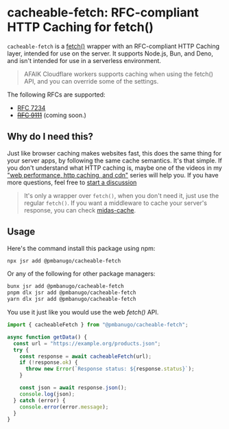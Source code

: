 # cacheable-fetch: RFC-compliant HTTP Caching for fetch()

`cacheable-fetch` is a [fetch()](https://developer.mozilla.org/en-US/docs/Web/API/Fetch_API) wrapper with an RFC-compliant HTTP Caching layer, intended for use on the server. It supports Node.js, Bun, and Deno, and isn't intended for use in a serverless environment.

> AFAIK Cloudflare workers supports caching when using the fetch() API, and you can override some of the settings.

The following RFCs are supported:

- [RFC 7234](https://www.rfc-editor.org/rfc/rfc7234)
- [~~RFC 9111~~](https://www.rfc-editor.org/rfc/rfc9111.html) (coming soon.)

## Why do I need this?

Just like browser caching makes websites fast, this does the same thing for your server apps, by following the same cache semantics. It's that simple. If you don't understand what HTTP caching is, maybe one of the videos in my ["web performance, http caching, and cdn"](https://youtube.com/playlist?list=PL3mkKbNRDU2uWRoUpzyIY2HnFaw4-7sjo&si=fLxcj6XgcLPUyOOj) series will help you. If you have more questions, feel free to [start a discussion](https://github.com/pmbanugo/cacheable-fetch/discussions)

> It's only a wrapper over `fetch()`, when you don't need it, just use the regular `fetch()`. If you want a middleware to cache your server's response, you can check [midas-cache](https://github.com/pmbanugo/midas-cache).

## Usage

Here's the command install this package using npm:

```bash
npx jsr add @pmbanugo/cacheable-fetch
```

Or any of the following for other package managers:

```bash
bunx jsr add @pmbanugo/cacheable-fetch
pnpm dlx jsr add @pmbanugo/cacheable-fetch
yarn dlx jsr add @pmbanugo/cacheable-fetch
```

You use it just like you would use the web _fetch()_ API.

```javascript
import { cacheableFetch } from "@pmbanugo/cacheable-fetch";

async function getData() {
  const url = "https://example.org/products.json";
  try {
    const response = await cacheableFetch(url);
    if (!response.ok) {
      throw new Error(`Response status: ${response.status}`);
    }

    const json = await response.json();
    console.log(json);
  } catch (error) {
    console.error(error.message);
  }
}
```
